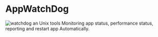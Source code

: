 # AppWatchDog
<img src="http://linuxbar.org/wp-content/uploads/2018/01/watchdog.jpg"  alt="watchdog">
an Unix tools Monitoring app status, performance status, reporting and restart app Automatically.
